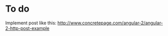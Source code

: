 # To do

Implement post like this:
http://www.concretepage.com/angular-2/angular-2-http-post-example